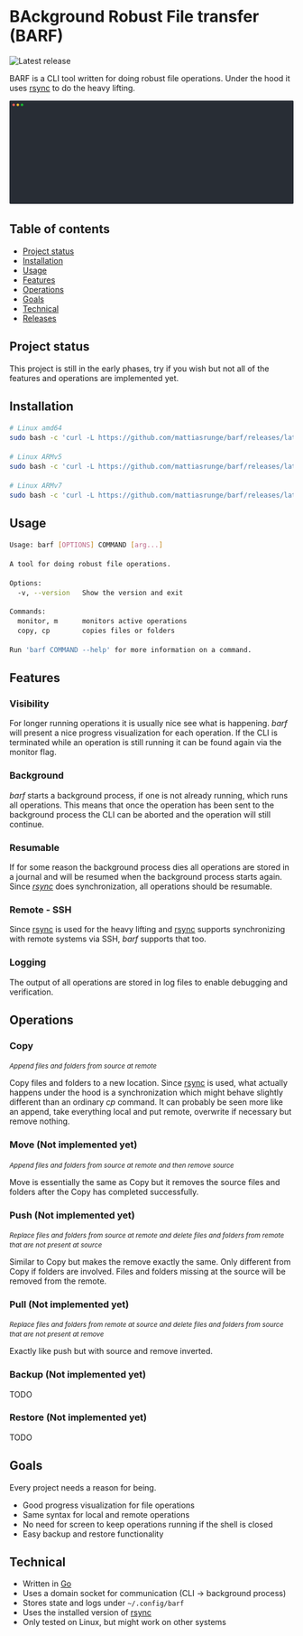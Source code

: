 # BAckground Robust File transfer (BARF)

![Latest release](https://github.com/mattiasrunge/barf/workflows/Build%20and%20release%20binaries/badge.svg)

BARF is a CLI tool written for doing robust file operations. Under the hood it uses [rsync](https://rsync.samba.org/) to do the heavy lifting.

<img src="./docs/svg/copy-normal.svg?raw=true" />

## Table of contents

- [Project status](#project-status)
- [Installation](#installation)
- [Usage](#usage)
- [Features](#features)
- [Operations](#operations)
- [Goals](#goals)
- [Technical](#technical)
- [Releases](https://github.com/mattiasrunge/barf/releases)

## Project status

This project is still in the early phases, try if you wish but not all of the features and operations are implemented yet.

## Installation

```bash
# Linux amd64
sudo bash -c 'curl -L https://github.com/mattiasrunge/barf/releases/latest/download/barf-linux-amd64.tar.gz | tar xvz -C /usr/local/bin'

# Linux ARMv5
sudo bash -c 'curl -L https://github.com/mattiasrunge/barf/releases/latest/download/barf-linux-arm5.tar.gz | tar xvz -C /usr/local/bin'

# Linux ARMv7
sudo bash -c 'curl -L https://github.com/mattiasrunge/barf/releases/latest/download/barf-linux-arm7.tar.gz | tar xvz -C /usr/local/bin'

```

## Usage

```bash
Usage: barf [OPTIONS] COMMAND [arg...]

A tool for doing robust file operations.

Options:
  -v, --version   Show the version and exit

Commands:
  monitor, m      monitors active operations
  copy, cp        copies files or folders

Run 'barf COMMAND --help' for more information on a command.
```

## Features

### Visibility

For longer running operations it is usually nice see what is happening. *barf* will present a nice progress visualization for each operation. If the CLI is terminated while an operation is still running it can be found again via the monitor flag.

### Background

*barf* starts a background process, if one is not already running, which runs all operations. This means that once the operation has been sent to the background process the CLI can be aborted and the operation will still continue.

### Resumable

If for some reason the background process dies all operations are stored in a journal and will be resumed when the background process starts again. Since *[rsync](https://rsync.samba.org/)* does synchronization, all operations should be resumable.

### Remote - SSH

Since [rsync](https://rsync.samba.org/) is used for the heavy lifting and [rsync](https://rsync.samba.org/) supports synchronizing with remote systems via SSH, *barf* supports that too.

### Logging

The output of all operations are stored in log files to enable debugging and verification.

## Operations

### Copy

<small>*Append files and folders from source at remote*</small>

Copy files and folders to a new location. Since [rsync](https://rsync.samba.org/) is used, what actually happens under the hood is a synchronization which might behave slightly different than an ordinary *cp* command. It can probably be seen more like an append, take everything local and put remote, overwrite if necessary but remove nothing.

### Move (Not implemented yet)

<small>*Append files and folders from source at remote and then remove source*</small>

Move is essentially the same as Copy but it removes the source files and folders after the Copy has completed successfully.

### Push (Not implemented yet)

<small>*Replace files and folders from source at remote and delete files and folders from remote that are not present at source*</small>

Similar to Copy but makes the remove exactly the same. Only different from Copy if folders are involved. Files and folders missing at the source will be removed from the remote.

### Pull (Not implemented yet)

<small>*Replace files and folders from remote at source and delete files and folders from source that are not present at remove*</small>

Exactly like push but with source and remove inverted.

### Backup (Not implemented yet)

TODO

### Restore (Not implemented yet)

TODO

## Goals

Every project needs a reason for being.

* Good progress visualization for file operations
* Same syntax for local and remote operations
* No need for screen to keep operations running if the shell is closed
* Easy backup and restore functionality

## Technical

* Written in [Go](https://golang.org/)
* Uses a domain socket for communication (CLI -> background process)
* Stores state and logs under ```~/.config/barf```
* Uses the installed version of [rsync](https://rsync.samba.org/)
* Only tested on Linux, but might work on other systems
